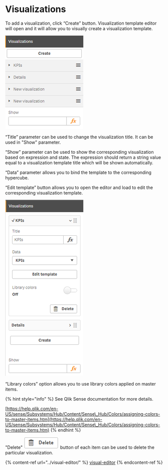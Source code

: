 # Visualizations


To add a visualization, click “Create” button. Visualization template editor will open and it will allow you to visually create a visualization template.

![](<../.gitbook/assets/image (30).png>)

“Title” parameter can be used to change the visualization title. It can be used in "Show" parameter. &#x20;

“Show” parameter can be used to show the corresponding visualization based on expression and state. The expression should return a string value equal to a visualization template title which will be shown automatically.

“Data” parameter allows you to bind the template to the corresponding hypercube.&#x20;

“Edit template” button allows you to open the editor and load to edit the corresponding visualization template.

![](<../.gitbook/assets/image (33).png>)

“Library colors” option allows you to use library colors applied on master items.&#x20;

{% hint style="info" %}
See Qlik Sense documentation for more details.

[https://help.qlik.com/en-US/sense/Subsystems/Hub/Content/Sense\_Hub/Colors/assigning-colors-to-master-items.htm](https://help.qlik.com/en-US/sense/Subsystems/Hub/Content/Sense\_Hub/Colors/assigning-colors-to-master-items.htm)
{% endhint %}

"Delete" ![](<../.gitbook/assets/image (32).png>) button of each item can be used to delete the particular visualization.

{% content-ref url="../visual-editor/" %}
[visual-editor](../visual-editor/)
{% endcontent-ref %}

